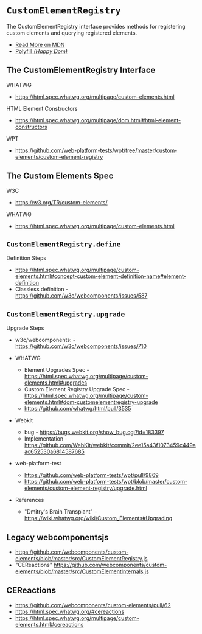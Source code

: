 # `CustomElementRegistry`

The CustomElementRegistry interface provides methods for registering custom elements and querying registered elements.

  - [Read More on MDN](https://developer.mozilla.org/en-US/docs/Web/API/CustomElementRegistry)
  - [Polyfill _(Happy Dom)_](https://github.com/capricorn86/happy-dom/blob/master/packages/happy-dom/src/custom-element/CustomElementRegistry.ts)


## The CustomElementRegistry Interface

WHATWG
  - https://html.spec.whatwg.org/multipage/custom-elements.html

HTML Element Constructors
  - https://html.spec.whatwg.org/multipage/dom.html#html-element-constructors

WPT
  - https://github.com/web-platform-tests/wpt/tree/master/custom-elements/custom-element-registry


## The Custom Elements Spec

W3C
  - https://w3.org/TR/custom-elements/

WHATWG
  - https://html.spec.whatwg.org/multipage/custom-elements.html


## `CustomElementRegistry.define`

Definition Steps
  - https://html.spec.whatwg.org/multipage/custom-elements.html#concept-custom-element-definition-name#element-definition
  - Classless definition - https://github.com/w3c/webcomponents/issues/587


## `CustomElementRegistry.upgrade`

Upgrade Steps
  - w3c/webcomponents: - https://github.com/w3c/webcomponents/issues/710
  - WHATWG
    - Element Upgrades Spec - https://html.spec.whatwg.org/multipage/custom-elements.html#upgrades
    - Custom Element Registry Upgrade Spec - https://html.spec.whatwg.org/multipage/custom-elements.html#dom-customelementregistry-upgrade
    - https://github.com/whatwg/html/pull/3535
  - Webkit
    - bug - https://bugs.webkit.org/show_bug.cgi?id=183397
    - Implementation - https://github.com/WebKit/webkit/commit/2ee15a43f1073459c449aac652530a6814587685
  - web-platform-test
    - https://github.com/web-platform-tests/wpt/pull/9869
    - https://github.com/web-platform-tests/wpt/blob/master/custom-elements/custom-element-registry/upgrade.html

  - References
    - "Dmitry's Brain Transplant" - https://wiki.whatwg.org/wiki/Custom_Elements#Upgrading

## Legacy webcomponentsjs

   - https://github.com/webcomponents/custom-elements/blob/master/src/CustomElementRegistry.js
   - "CEReactions" https://github.com/webcomponents/custom-elements/blob/master/src/CustomElementInternals.js


## CEReactions
   - https://github.com/webcomponents/custom-elements/pull/62
   - https://html.spec.whatwg.org/#cereactions
   - https://html.spec.whatwg.org/multipage/custom-elements.html#cereactions
